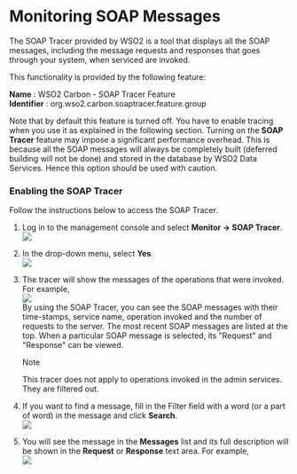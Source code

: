 # Monitoring SOAP Messages

The SOAP Tracer provided by WSO2 is a tool that displays all the SOAP
messages, including the message requests and responses that goes through
your system, when serviced are invoked.

This functionality is provided by the following feature:

**Name** : WSO2 Carbon - SOAP Tracer Feature  
**Identifier** : org.wso2.carbon.soaptracer.feature.group

Note that by default this feature is turned off. You have to enable
tracing when you use it as explained in the following section. Turning
on the **SOAP Tracer** feature may impose a significant performance
overhead. This is because all the SOAP messages will always be
completely built (deferred building will not be done) and stored in the
database by WSO2 Data Services. Hence this option should be used with
caution.

### Enabling the SOAP Tracer

Follow the instructions below to access the SOAP Tracer.

1.  Log in to the management console and select **Monitor -\> SOAP
    Tracer**.  
    ![](../../assets/img/53125408/53287302.png)
2.  In the drop-down menu, select **Yes**.  
    ![](../../assets/img/53125408/53287305.png)
3.  The tracer will show the messages of the operations that were
    invoked. For example,  
    ![](../../assets/img/53125408/53287301.png)  
    By using the SOAP Tracer, you can see the SOAP messages with their
    time-stamps, service name, operation invoked and the number of
    requests to the server. The most recent SOAP messages are listed at
    the top. When a particular SOAP message is selected, its "Request"
    and "Response" can be viewed.

    Note

    This tracer does not apply to operations invoked in the admin
    services. They are filtered out.

4.  If you want to find a message, fill in the Filter field with a word
    (or a part of word) in the message and click **Search**.  
    ![](../../assets/img/53125408/53287304.png)
5.  You will see the message in the **Messages** list and its full
    description will be shown in the **Request** or **Response** text
    area. For example,  
    ![](../../assets/img/53125408/53287300.png)
